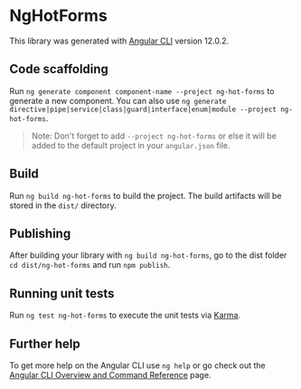 # NgHotForms

This library was generated with [Angular CLI](https://github.com/angular/angular-cli) version 12.0.2.

## Code scaffolding

Run `ng generate component component-name --project ng-hot-forms` to generate a new component. You can also use `ng generate directive|pipe|service|class|guard|interface|enum|module --project ng-hot-forms`.
> Note: Don't forget to add `--project ng-hot-forms` or else it will be added to the default project in your `angular.json` file. 

## Build

Run `ng build ng-hot-forms` to build the project. The build artifacts will be stored in the `dist/` directory.

## Publishing

After building your library with `ng build ng-hot-forms`, go to the dist folder `cd dist/ng-hot-forms` and run `npm publish`.

## Running unit tests

Run `ng test ng-hot-forms` to execute the unit tests via [Karma](https://karma-runner.github.io).

## Further help

To get more help on the Angular CLI use `ng help` or go check out the [Angular CLI Overview and Command Reference](https://angular.io/cli) page.
